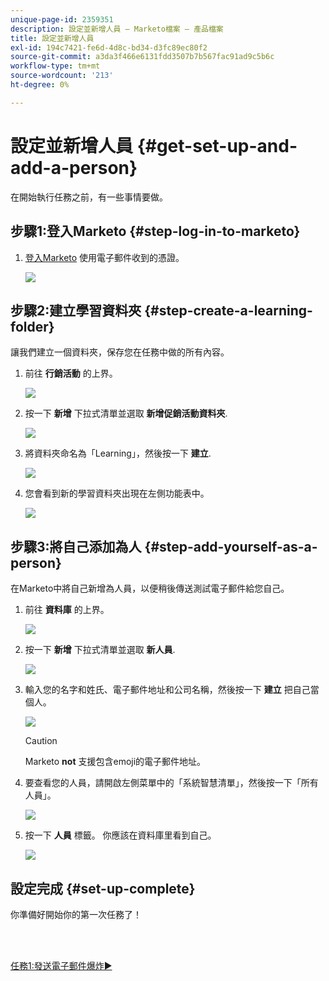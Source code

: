 ```yaml
---
unique-page-id: 2359351
description: 設定並新增人員 — Marketo檔案 — 產品檔案
title: 設定並新增人員
exl-id: 194c7421-fe6d-4d8c-bd34-d3fc89ec80f2
source-git-commit: a3da3f466e6131fdd3507b7b567fac91ad9c5b6c
workflow-type: tm+mt
source-wordcount: '213'
ht-degree: 0%

---
```


# 設定並新增人員 {#get-set-up-and-add-a-person}

在開始執行任務之前，有一些事情要做。

## 步驟1:登入Marketo {#step-log-in-to-marketo}

1. [登入Marketo](https://app.marketo.com) 使用電子郵件收到的憑證。

   ![](assets/one.png)

## 步驟2:建立學習資料夾 {#step-create-a-learning-folder}

讓我們建立一個資料夾，保存您在任務中做的所有內容。

1. 前往 **行銷活動** 的上界。

   ![](assets/two.png)

1. 按一下 **新增** 下拉式清單並選取 **新增促銷活動資料夾**.

   ![](assets/image2014-9-24-10-3a53-3a38.png)

1. 將資料夾命名為「Learning」，然後按一下 **建立**.

   ![](assets/image2014-9-24-10-3a53-3a55.png)

1. 您會看到新的學習資料夾出現在左側功能表中。

   ![](assets/image2014-9-24-10-3a54-3a9.png)

## 步驟3:將自己添加為人 {#step-add-yourself-as-a-person}

在Marketo中將自己新增為人員，以便稍後傳送測試電子郵件給您自己。

1. 前往 **資料庫** 的上界。

   ![](assets/db.png)

1. 按一下 **新增** 下拉式清單並選取 **新人員**.

   ![](assets/seven.png)

1. 輸入您的名字和姓氏、電子郵件地址和公司名稱，然後按一下 **建立** 把自己當個人。

   ![](assets/eight.png)

   >[!CAUTION]
   >
   >Marketo **not** 支援包含emoji的電子郵件地址。

1. 要查看您的人員，請開啟左側菜單中的「系統智慧清單」，然後按一下「所有人員」。

   ![](assets/nine.png)

1. 按一下 **人員** 標籤。 你應該在資料庫里看到自己。

   ![](assets/ten.png)

## 設定完成 {#set-up-complete}

你準備好開始你的第一次任務了！

<br> 

[任務1:發送電子郵件爆炸►](/help/marketo/getting-started/quick-wins/send-an-email.md)
